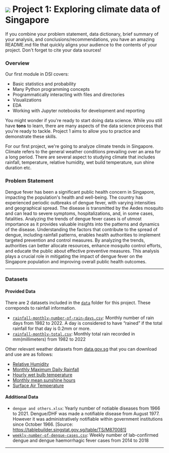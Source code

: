 # ![](https://ga-dash.s3.amazonaws.com/production/assets/logo-9f88ae6c9c3871690e33280fcf557f33.png) Project 1: Exploring climate data of Singapore

If you combine your problem statement, data dictionary, brief summary of your analysis, and conclusions/recommendations, you have an amazing README.md file that quickly aligns your audience to the contents of your project. Don't forget to cite your data sources!

### Overview

Our first module in DSI covers:
- Basic statistics and probability
- Many Python programming concepts
- Programmatically interacting with files and directories
- Visualizations
- EDA
- Working with Jupyter notebooks for development and reporting

You might wonder if you're ready to start doing data science. While you still have **tons** to learn, there are many aspects of the data science process that you're ready to tackle. Project 1 aims to allow you to practice and demonstrate these skills.

For our first project, we're going to analyze climate trends in Singapore. Climate refers to the general weather conditions prevailing over an area for a long period. There are several aspect to studying climate that includes rainfall, temperature, relative humidity, wet build temperature, sun shine duration etc.


### Problem Statement

Dengue fever has been a significant public health concern in Singapore, impacting the population's health and well-being. The country has experienced periodic outbreaks of dengue fever, with varying intensities and geographical spread. The disease is transmitted by the Aedes mosquito and can lead to severe symptoms, hospitalizations, and, in some cases, fatalities. Analyzing the trends of dengue fever cases is of utmost importance as it provides valuable insights into the patterns and dynamics of the disease. Understanding the factors that contribute to the spread of dengue, including rainfall patterns, enables health authorities to implement targeted prevention and control measures. By analyzing the trends, authorities can better allocate resources, enhance mosquito control efforts, and educate the public about effective preventive measures. This analysis plays a crucial role in mitigating the impact of dengue fever on the Singapore population and improving overall public health outcomes.

---

### Datasets

#### Provided Data

There are 2 datasets included in the [`data`](./data/) folder for this project. These correponds to rainfall information. 

* [`rainfall-monthly-number-of-rain-days.csv`](./data/rainfall-monthly-number-of-rain-days.csv): Monthly number of rain days from 1982 to 2022. A day is considered to have “rained” if the total rainfall for that day is 0.2mm or more.
* [`rainfall-monthly-total.csv`](./data/rainfall-monthly-total.csv): Monthly total rain recorded in mm(millimeters) from 1982 to 2022

Other relevant weather datasets from [data.gov.sg](data.gov.sg) that you can download and use are as follows:

* [Relative Humidity](https://data.gov.sg/dataset/relative-humidity-monthly-mean)
* [Monthly Maximum Daily Rainfall](https://data.gov.sg/dataset/rainfall-monthly-maximum-daily-total)
* [Hourly wet bulb temperature](https://data.gov.sg/dataset/wet-bulb-temperature-hourly)
* [Monthly mean sunshine hours](https://data.gov.sg/dataset/sunshine-duration-monthly-mean-daily-duration)
* [Surface Air Temperature](https://data.gov.sg/dataset/surface-air-temperature-mean-daily-minimum)

#### Additional Data
* `dengue and others.xlsx`: Yearly number of notiable diseases from 1966 to 2021. Dengue/DHF was made a notifiable disease from August 1977. However it was administratively notifiable within government institutions since October 1966. [Source: https://tablebuilder.singstat.gov.sg/table/TS/M870081]
* [`weekly-number-of-dengue-cases.csv`](../data/weekly-number-of-dengue-cases/weekly-number-of-dengue-and-dengue-haemorrhagic-fever-cases.csv.csv): Weekly number of lab-confirmed dengue and dengue haemorrhagic fever cases from 2014 to 2018

---

